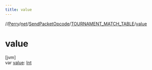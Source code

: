 ```yaml
---
title: value
---
```

//[Perry](../../../../index.html)/[net](../../index.html)/[SendPacketOpcode](../index.html)/[TOURNAMENT_MATCH_TABLE](index.html)/[value](value.html)



# value



[jvm]\
var [value](value.html): [Int](https://kotlinlang.org/api/latest/jvm/stdlib/kotlin/-int/index.html)




